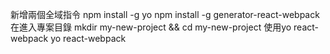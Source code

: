 
新增兩個全域指令
npm install -g yo
npm install -g generator-react-webpack
在進入專案目錄
mkdir my-new-project && cd my-new-project
使用yo react-webpack 
yo react-webpack